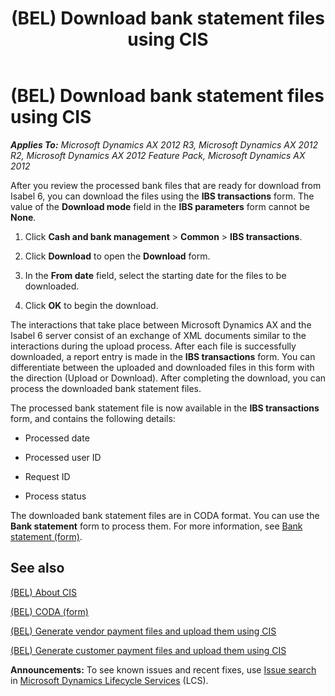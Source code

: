 ﻿---
title: (BEL) Download bank statement files using CIS
TOCTitle: (BEL) Download bank statement files using CIS
ms:assetid: 6aba7bd5-3c4b-4d93-b4bc-f768bfc62d95
ms:mtpsurl: https://technet.microsoft.com/en-us/library/Hh242610(v=AX.60)
ms:contentKeyID: 36057983
ms.date: 04/18/2014
mtps_version: v=AX.60
f1_keywords:
- download
- Belgium
- CIS
- payment file
---

# (BEL) Download bank statement files using CIS 


_**Applies To:** Microsoft Dynamics AX 2012 R3, Microsoft Dynamics AX 2012 R2, Microsoft Dynamics AX 2012 Feature Pack, Microsoft Dynamics AX 2012_

After you review the processed bank files that are ready for download from Isabel 6, you can download the files using the **IBS transactions** form. The value of the **Download mode** field in the **IBS parameters** form cannot be **None**.

1.  Click **Cash and bank management** \> **Common** \> **IBS transactions**.

2.  Click **Download** to open the **Download** form.

3.  In the **From date** field, select the starting date for the files to be downloaded.

4.  Click **OK** to begin the download.

The interactions that take place between Microsoft Dynamics AX and the Isabel 6 server consist of an exchange of XML documents similar to the interactions during the upload process. After each file is successfully downloaded, a report entry is made in the **IBS transactions** form. You can differentiate between the uploaded and downloaded files in this form with the direction (Upload or Download). After completing the download, you can process the downloaded bank statement files.

The processed bank statement file is now available in the **IBS transactions** form, and contains the following details:

  - Processed date

  - Processed user ID

  - Request ID

  - Process status

The downloaded bank statement files are in CODA format. You can use the **Bank statement** form to process them. For more information, see [Bank statement (form)](https://technet.microsoft.com/en-us/library/aa600290\(v=ax.60\)).

## See also

[(BEL) About CIS](bel-about-cis.md)

[(BEL) CODA (form)](https://technet.microsoft.com/en-us/library/aa600713\(v=ax.60\))

[(BEL) Generate vendor payment files and upload them using CIS](bel-generate-vendor-payment-files-and-upload-them-using-cis.md)

[(BEL) Generate customer payment files and upload them using CIS](bel-generate-customer-payment-files-and-upload-them-using-cis.md)

  
**Announcements:** To see known issues and recent fixes, use [Issue search](http://go.microsoft.com/fwlink/?linkid=389258) in [Microsoft Dynamics Lifecycle Services](http://go.microsoft.com/fwlink/?linkid=306505) (LCS).

